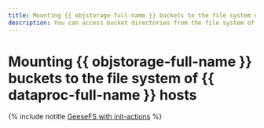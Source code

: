 ```yaml
---
title: Mounting {{ objstorage-full-name }} buckets to the file system of {{ dataproc-full-name }} hosts
description: You can access bucket directories from the file system of {{ dataproc-name }} hosts. To do this, mount the buckets using initialization scripts and GeeseFS.
---
```


# Mounting {{ objstorage-full-name }} buckets to the file system of {{ dataproc-full-name }} hosts

{% include notitle [GeeseFS with init-actions](../../_tutorials/dataplatform/data-proc-init-actions-geesefs.md) %}
